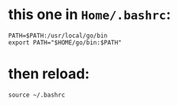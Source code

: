 # this one in `Home/.bashrc`:

```t
PATH=$PATH:/usr/local/go/bin
export PATH="$HOME/go/bin:$PATH"
```

# then reload:

```t
source ~/.bashrc
```
